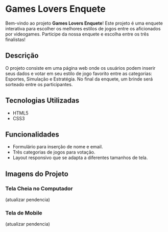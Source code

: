 # Games Lovers Enquete

Bem-vindo ao projeto **Games Lovers Enquete**! Este projeto é uma enquete interativa para escolher os melhores estilos de jogos entre os aficionados por videogames. Participe da nossa enquete e escolha entre os três finalistas!

## Descrição

O projeto consiste em uma página web onde os usuários podem inserir seus dados e votar em seu estilo de jogo favorito entre as categorias: Esportes, Simulação e Estratégia. No final da enquete, um brinde será sorteado entre os participantes.

## Tecnologias Utilizadas

- HTML5
- CSS3

## Funcionalidades

- Formulário para inserção de nome e email.
- Três categorias de jogos para votação.
- Layout responsivo que se adapta a diferentes tamanhos de tela.

## Imagens do Projeto

### Tela Cheia no Computador
(atualizar pendencia)

### Tela de Mobile
(atualizar pendencia)
